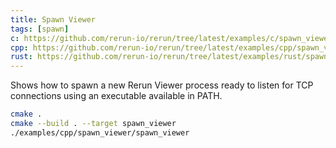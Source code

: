 ```yaml
---
title: Spawn Viewer
tags: [spawn]
c: https://github.com/rerun-io/rerun/tree/latest/examples/c/spawn_viewer/src/main.c?speculative-link
cpp: https://github.com/rerun-io/rerun/tree/latest/examples/cpp/spawn_viewer/main.cpp?speculative-link
rust: https://github.com/rerun-io/rerun/tree/latest/examples/rust/spawn_viewer/src/main.rs?speculative-link
---
```


Shows how to spawn a new Rerun Viewer process ready to listen for TCP connections using an executable available in PATH.

```bash
cmake .
cmake --build . --target spawn_viewer
./examples/cpp/spawn_viewer/spawn_viewer
```
